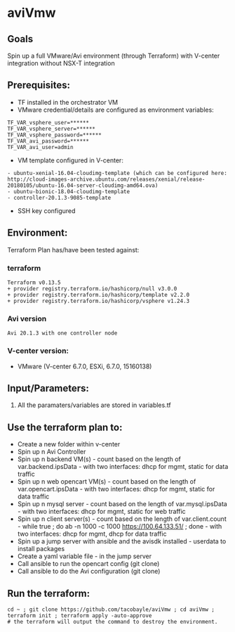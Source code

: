 # aviVmw

## Goals
Spin up a full VMware/Avi environment (through Terraform) with V-center integration without NSX-T integration

## Prerequisites:
- TF installed in the orchestrator VM
- VMware credential/details are configured as environment variables:
```
TF_VAR_vsphere_user=******
TF_VAR_vsphere_server=******
TF_VAR_vsphere_password=******
TF_VAR_avi_password=******
TF_VAR_avi_user=admin
```
- VM template configured in V-center:
```
- ubuntu-xenial-16.04-cloudimg-template (which can be configured here: http://cloud-images-archive.ubuntu.com/releases/xenial/release-20180105/ubuntu-16.04-server-cloudimg-amd64.ova)
- ubuntu-bionic-18.04-cloudimg-template
- controller-20.1.3-9085-template
```
- SSH key configured

## Environment:

Terraform Plan has/have been tested against:

### terraform

```
Terraform v0.13.5
+ provider registry.terraform.io/hashicorp/null v3.0.0
+ provider registry.terraform.io/hashicorp/template v2.2.0
+ provider registry.terraform.io/hashicorp/vsphere v1.24.3
```

### Avi version
```
Avi 20.1.3 with one controller node
```

### V-center version:
- VMware (V-center 6.7.0, ESXi, 6.7.0, 15160138)

## Input/Parameters:
1. All the paramaters/variables are stored in variables.tf

## Use the terraform plan to:
- Create a new folder within v-center
- Spin up n Avi Controller
- Spin up n backend VM(s) - count based on the length of var.backend.ipsData - with two interfaces: dhcp for mgmt, static for data traffic
- Spin up n web opencart VM(s) - count based on the length of var.opencart.ipsData - with two interfaces: dhcp for mgmt, static for data traffic
- Spin up n mysql server - count based on the length of var.mysql.ipsData - with two interfaces: dhcp for mgmt, static for web traffic
- Spin up n client server(s) - count based on the length of var.client.count - while true ; do ab -n 1000 -c 1000 https://100.64.133.51/ ; done - with two interfaces: dhcp for mgmt, dhcp for data traffic
- Spin up a jump server with ansible and the avisdk installed - userdata to install packages
- Create a yaml variable file - in the jump server
- Call ansible to run the opencart config (git clone)
- Call ansible to do the Avi configuration (git clone)

## Run the terraform:
```
cd ~ ; git clone https://github.com/tacobayle/aviVmw ; cd aviVmw ; terraform init ; terraform apply -auto-approve
# the terraform will output the command to destroy the environment.
```
